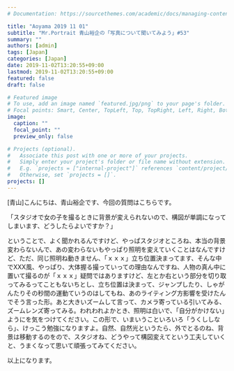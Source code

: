 ```yaml
---
# Documentation: https://sourcethemes.com/academic/docs/managing-content/

title: "Aoyama 2019 11 01"
subtitle: "Mr.Portrait 青山裕企の「写真について聞いてみよう」#53"
summary: ""
authors: [admin]
tags: [Japan]
categories: [Japan]
date: 2019-11-02T13:20:55+09:00
lastmod: 2019-11-02T13:20:55+09:00
featured: false
draft: false

# Featured image
# To use, add an image named `featured.jpg/png` to your page's folder.
# Focal points: Smart, Center, TopLeft, Top, TopRight, Left, Right, BottomLeft, Bottom, BottomRight.
image:
  caption: ""
  focal_point: ""
  preview_only: false

# Projects (optional).
#   Associate this post with one or more of your projects.
#   Simply enter your project's folder or file name without extension.
#   E.g. `projects = ["internal-project"]` references `content/project/deep-learning/index.md`.
#   Otherwise, set `projects = []`.
projects: []
---
```


[青山]こんにちは、青山裕企です、今回の質問はこちらです。

「スタジオで女の子を撮るときに背景が変えられないので、構図が単調になってしまいます、どうしたらよいですか？」

ということで、よく聞かれるんですけど、やっぱスタジオところね、本当の背景変わらないんで、あの変わらないもやっぱり照明を変えていくことはなんですけど、ただ、同じ照明ね動きません、「ｘｘｘ」立ち位置決まってます、そんな中でXXX風、やっぱり、大体握る撮っていっての理由なんですね、人物の真ん中に置いて撮るのが「ｘｘｘ」疑問ではありますけど、左とか右という部分を切り取ってみるってこともないちとし、立ち位置は決まって、ジャンプしたり、しゃがんたりその秒間の運動ていうのはしてもね、あのライティング方影響を受けたんでそう言った形。あと大きいズームして言って、カメラ寄っている引いてみる、ズームレンズ寄ってみる。われわれよかとき、照明は白いで、「自分がかけない」ようにを気をつけてください。この形で、いまいうこといろいろ「うくししなら」、けっこう勉強になりますよ。自然、自然光というたら、外でとるのね、背景は移動するのをので、スタジオね、どうやって構図変えてという工夫していくと、うまくなって思いて頑張ってみてください。

以上になります。